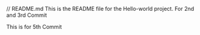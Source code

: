 // README.md
This is the README file for the Hello-world project.
For 2nd and 3rd Commit

This is for 5th Commit
